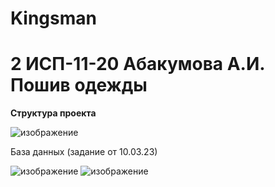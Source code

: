 # Kingsman

<h1> 2 ИСП-11-20 Абакумова А.И. Пошив одежды </h1>

<b> Структура проекта </b>

![изображение](https://user-images.githubusercontent.com/99207233/224033488-ea847227-b949-4ff1-8ddd-6dbcffbd1627.png)

База данных (задание от 10.03.23)

![изображение](https://user-images.githubusercontent.com/99207233/225609636-6f8db205-75ed-426b-9573-1bde99dbbcaf.png)
![изображение](https://user-images.githubusercontent.com/99207233/225609698-3e126435-3996-4a17-b92d-96aa713777db.png)



